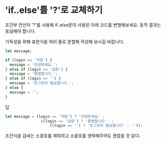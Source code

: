 # 'if..else'를 '?'로 교체하기

조건부 연산자 '?'를 사용해 if..else문이 사용된 아래 코드를 변형해보세요. 동작 결과는 동일해야 합니다.

가독성을 위해 표현식을 여러 줄로 분할해 작성해 보시길 바랍니다.

```javascript
let message;

if (login == '직원') {
  message = '안녕하세요.';
} else if (login == '임원') {
  message = '환영합니다.';
} else if (login == '') {
  message = '로그인이 필요합니다.';
} else {
  message = '';
}
```

답

```javascript
let message = (login == '직원') ? '안녕하세요' :
                ((login == '임원') ? '환영합니다.' :
                    ((login == '') ? '로그인이 필요합니다' : ''));
```
조건식을 감싸는 소괄호를 제외하고 소괄호를 생략해주어도 괜찮을 것 같다.


